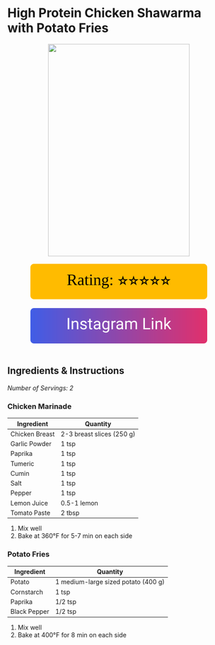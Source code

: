# High Protein Chicken Shawarma with Potato Fries
<p align="center">
  <img src="images/high-protein-chicken-shawarma-with-potato-fries.jpg" width="320" height="480">
</p>

<div align="center">
  <img src="../graphics/svg/stars-5.svg" alt="Rating">
</div>

<br>

<div align="center">
  <a href="https://www.instagram.com/reel/Cix53amjGj_/">
    <img src="../graphics/svg/link-button-instagram.svg" alt="Instagram Link">
  </a>
</div>

<br>

## Ingredients & Instructions
*Number of Servings: 2*

### Chicken Marinade
| Ingredient | Quantity |
| --- | --- |
| Chicken Breast | 2-3 breast slices (250 g) |
| Garlic Powder | 1 tsp |
| Paprika | 1 tsp |
| Tumeric | 1 tsp |
| Cumin | 1 tsp |
| Salt | 1 tsp |
| Pepper | 1 tsp |
| Lemon Juice | 0.5-1 lemon |
| Tomato Paste | 2 tbsp |

1. Mix well
1. Bake at 360°F for 5-7 min on each side

### Potato Fries
| Ingredient | Quantity |
| --- | --- |
| Potato | 1 medium-large sized potato (400 g) |
| Cornstarch | 1 tsp |
| Paprika | 1/2 tsp |
| Black Pepper | 1/2 tsp |

1. Mix well
1. Bake at 400°F for 8 min on each side
